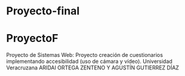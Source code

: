 # Proyecto-final
# ProyectoF
Proyecto de Sistemas Web: Proyecto creación de cuestionarios implementando accesibilidad 
(uso de cámara y vídeo).
Universidad Veracruzana
ARIDAI ORTEGA ZENTENO Y AGUSTÍN GUTIERREZ DÍAZ
 
  
